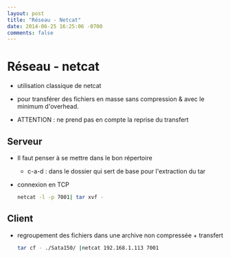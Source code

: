 ```yaml
---
layout: post
title: "Réseau - Netcat"
date: 2014-06-25 16:25:06 -0700
comments: false
---
```


# Réseau - netcat

* utilisation classique de netcat

* pour transférer des fichiers en masse sans compression & avec le minimum d'overhead.
* ATTENTION : ne prend pas en compte la reprise du transfert

## Serveur

* Il faut penser à se mettre dans le bon répertoire
	* c-a-d : dans le dossier qui sert de base pour l'extraction du tar
* connexion en TCP

	```bash
	netcat -l -p 7001| tar xvf -
	```

## Client

* regroupement des fichiers dans une archive non compressée + transfert

	```bash
	tar cf - ./Sata150/ |netcat 192.168.1.113 7001
	```
